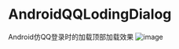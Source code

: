# AndroidQQLodingDialog
Android仿QQ登录时的加载顶部加载效果
![image](https://github.com/SomnusWu/AndroidQQLodingDialog/master/vim-screenshot.jpg)

